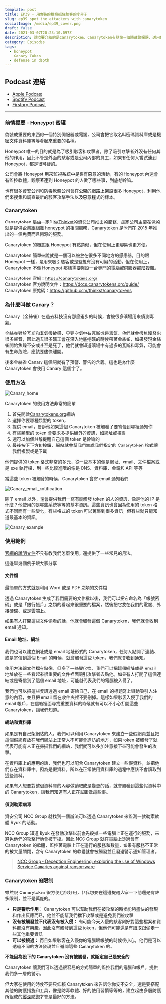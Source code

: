 ```yaml
---
template: post
title: EP39 - 用偽裝的檔案抓住駭客的小辮子
slug: ep39_spot_the_attackers_with_canarytoken
socialImage: /media/ep39_cover.png
draft: false
date: 2021-03-07T20:23:10.097Z
description: 這次要介紹的是Canarytoken，Canarytoken有點像一個隱藏警報器，透用偽裝的文件、Email或網址吸引入侵的駭客，只要不小心在路過的時候觸發，Canarytoken就會像警衛一樣馬上通知我們有可疑的行動要多多注意了
category: Episodes
tags:
  - honeypot
  - Canary Token
  - defense in depth
---
```


## Podcast 連結

- [Apple Podcast](https://podcasts.apple.com/us/podcast/%E8%B3%87%E5%AE%89%E8%A7%A3%E5%A3%93%E7%B8%AE/id1513276667#episodeGuid=cklzlzeg1n2560878vwfamb85)
- [Spotify Podcast](https://open.spotify.com/episode/6Qw32qe9hbJVEL8AS8vDCh?si=e57317889ee64a88)
- [Firstory Podcast](https://open.firstory.me/story/cklzlzeg1n2560878vwfamb85)

---

### 前情提要 - Honeypot 蜜罐

偽裝成重要的東西的一個特別伺服器或電腦，公司會把它取名叫密碼資料庫或是機密文件資料庫等等看起來重要的名稱。

Honeypot 唯一的目的就是為了吸引駭客和攻擊者，除了吸引攻擊者外沒有任何其他的作用，因此不管是外面的駭客或是公司內部的員工，如果有任何人嘗試連到 Honeypot，都是很可疑的。

公司會將 Honeypot 用來監視系統中是否有惡意的活動，有的 Honeypot 內還會有監控軟體，觀察著連到 Honeypot 的人做了哪些事，到底想幹嘛。

也有很多資安公司和防毒軟體公司會在公開的網路上架設很多 Honeypot，利用他們來搜集和調查最新的駭客攻擊手法以及惡意程式的樣本。

### Canarytoken

Canarytoken 是由一家叫做[Thinkst](https://thinkst.com/)的資安公司推出的服務，這家公司主要在做的就是提供企業跟組織 honeypot 的相關服務，Canarytoken 是他們在 2015 年推出的一個免費而且開源的服務。

Canarytoken 的概念跟 Honeypot 有點類似，但在使用上更容易也更方便。

Canarytoken 簡單來說就是一個可以被放在很多不同地方的感應器，目的跟 Honeypot 一樣，是用來吸引駭客或是監視有沒有可疑的活動。但在使用上，Canarytoken 不像 Honeypot 那樣需要架設一台專門的電腦或伺服器那麼複雜。

Canarytoken 官網：<https://canarytokens.org/>  
Canarytoken 官方說明文件：<https://docs.canarytokens.org/guide/>  
Canarytoken 原始碼：<https://github.com/thinkst/canarytokens>

### 為什麼叫做 Canary？

Canary（金絲雀）在過去科技沒有那麼進步的時候，會被很多礦場用來偵測毒氣。

金絲雀對於瓦斯和毒氣很敏感，只要空氣中有瓦斯或是毒氣，他們就會很焦躁發出很多聲音，因此過去很多礦工會在深入地底挖礦的時候帶著金絲雀，如果發現金絲雀開始焦躁不安或甚至是死了，他們就會知道礦場中有過多的瓦斯和毒氣，可能會有生命危險，應該要儘快離開。

後來金絲雀 Canary 這個詞就有了預警、警告的含義。這也是為什麼 Canarytoken 會使用 Canary 這個字了。

### 使用方法

![Canary_home](/media/canary_home.png)

Canarytoken 的使用方法非常的簡單

1. 首先開啟[Canarytokens.org](https://canarytokens.org)網站
2. 選擇你要哪種類型的 token，
3. 提供 email，告訴他如果這個 Canarytoken 被觸發了要寄信到哪裡通知你
4. 有些類型的 token 會要求多提供額外的資訊，如網址或檔案
5. 還可以加個註解提醒自己這個 token 是幹嘛的
6. 最後按下下方的按鈕，網站就會幫我們生成我們指定的 Canarytoken 格式讓我們複製或是下載

他們提供的 token 格式非常的多元，從一些基本的像是網址、email、文件檔案或是 exe 執行檔，到一些比較進階的像是 DNS、資料庫、金鑰和 API 等等

當這些 token 被觸發的時候，Canarytoken 會寄 email 通知我們

![Canary_email_notification](/media/canary_email_notification.jpg)

除了 email 以外，還會提供我們一寫有關觸發 token 的人的資訊，像是他的 IP 是什麼？他使用的是哪些系統等等的基本資訊。這些資訊也會因為使用的 token 格式不同而有一些變化，有些格式的 token 可以蒐集到很多資訊，但有些就只能知道最基本的資訊。

![Canary_example](/media/canary_example.jpg)

### 使用範例

[官網的說明文件](https://docs.canarytokens.org/guide/#what-are-canarytokens)不只有教我們怎麼使用，還提供了一些常見的用法。

這邊舉幾個例子跟大家分享

#### 文件檔

最簡單的方式就是利用 Word 或是 PDF 之類的文件檔

透過 Canarytoken 生成了我們需要的文件檔以後，我們可以把它命名為「帳號密碼」或是「銀行帳戶」之類的看起來很重要的檔案，然後把它放在我們的電腦、外接硬碟、或是雲端上。

如果有人打開這些文件偷看的話，他就會觸發這個 Canarytoken，我們就會收到 email 通知。

#### Email 地址、網址

我們也可以建立網址或是 email 地址形式的 Canarytoken，任何人點開了連結、或是寄信到這個 Email 的時候，就會觸發這些 token，我們就會收到通知。

使用方法跟文件檔有點像，但多了一些變化性，我們可以把這個網址或是 email 地址放在一些看起來很重要的文件裡面吸引攻擊者去點他。如果有人打開了這個連結或是寄信到了這個 email 地址，可能就代表我們的電腦被入侵了。

我們也可以把這些資訊透過 email 寄給自己，在 email 的標題寫上聳動吸引人注意的內容，並且把 email 留在收件夾裡不要刪掉。這樣如果駭客入侵了我們的 email 帳戶，在信箱裡面尋找重要資料的時候就有可以不小心打開這些 Canarytoken，讓我們知道。

#### 網站和資料庫

如果是有自己架網站的人，我們可以利用 Canarytoken 來建立一些假網頁並且把這個假網頁放在我們網站上正常人不可能會造訪的地方，如果 token 被觸發了就代表可能有人正在掃描我們的網站，我們就可以多加注意接下來可能會發生的攻擊。

在資料庫上的應用的話，我們也可以配合 Canarytoken 建立一些假資料，並把他們存在資料庫中。因為是假資料，所以在正常使用資料庫的過程中應該不會讀取到這些資料。

如果有人想要對整個資料庫的內容做讀取或是變更的話，就會觸發到這些假資料中的 Canarytoken，讓我們知道有人正在試圖做這些事。

#### 偵測勒索病毒

資安公司 NCC Group 就找到一個辦法可以透過 Canarytoken 來監測一款勒索軟體 Ryuk 的活動。

NCC Group 知道 Ryuk 在發動攻擊以前會先殺掉一些電腦上正在運行的服務，來避免他們的攻擊行動會被干擾。因此 NCC Group 就在電腦上透過含有 Canarytoken 的軟體，監控著電腦上正在運行的服務和數量，如果有服務不正常的被大量關閉，含有 Canarytoken 的軟體就會被觸發並且發送警示通知管理者。

> [NCC Group - Deception Engineering: exploring the use of Windows Service Canaries against ransomware](https://research.nccgroup.com/2021/03/04/deception-engineering-exploring-the-use-of-windows-service-canaries-against-ransomware/)

### Canarytoken 的限制

雖然說 Canarytoken 很方便也很好用，但我想要在這邊提醒大家一下他還是有許多限制，並不是萬能的。

- **只是警示作用：** Canarytoken 可以幫助我們在被攻擊的時候能夠盡快的發現和作出反應而已，他並不能幫我們擋下攻擊或是避免我們被攻擊
- **沒有被觸發並不代表沒有被入侵：** 有可能今天入侵的駭客剛好對這些檔案和資料都沒有興趣，因此沒有觸發到這些 token，但他們可能還是有讀取跟偷走一些其他重要資訊
- **可以被繞過：** 而且如果駭客在入侵你的電腦跟帳號的時候很小心，他們是可以透過不同的方法發現並且避開這些 Canarytoken 的。

**不能因為設下的 Canarytoken 沒有被觸發，就斷定自己是安全的**

Canarytoken 讓我們可以透過很容易的方式簡單的監控我們的電腦和帳戶，提供我們多一層的警示。

但大家在使用的時候不要只仰賴 Canarytoken 來告訴你你安不安全，還是要搭配其他的防護措施和工具，像是防毒軟體、好的使用習慣等等的，建立起由多層防護所組成的[縱深防禦](/posts/ep7-computer-habits-that-shouldnt-be-contempted#兩個重要觀念)才會是最好的方法。
